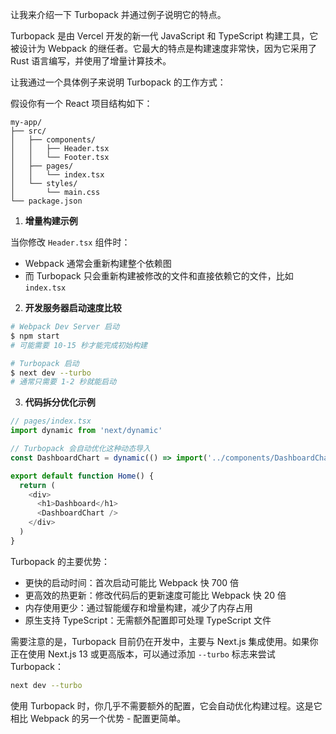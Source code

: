 让我来介绍一下 Turbopack 并通过例子说明它的特点。

Turbopack 是由 Vercel 开发的新一代 JavaScript 和 TypeScript 构建工具，它被设计为 Webpack 的继任者。它最大的特点是构建速度非常快，因为它采用了 Rust 语言编写，并使用了增量计算技术。

让我通过一个具体例子来说明 Turbopack 的工作方式：

假设你有一个 React 项目结构如下：

```
my-app/
├── src/
│   ├── components/
│   │   ├── Header.tsx
│   │   └── Footer.tsx
│   ├── pages/
│   │   └── index.tsx
│   └── styles/
│       └── main.css
└── package.json
```

1. **增量构建示例**

当你修改 `Header.tsx` 组件时：
- Webpack 通常会重新构建整个依赖图
- 而 Turbopack 只会重新构建被修改的文件和直接依赖它的文件，比如 `index.tsx`

2. **开发服务器启动速度比较**

```bash
# Webpack Dev Server 启动
$ npm start
# 可能需要 10-15 秒才能完成初始构建

# Turbopack 启动
$ next dev --turbo
# 通常只需要 1-2 秒就能启动
```

3. **代码拆分优化示例**

```typescript
// pages/index.tsx
import dynamic from 'next/dynamic'

// Turbopack 会自动优化这种动态导入
const DashboardChart = dynamic(() => import('../components/DashboardChart'))

export default function Home() {
  return (
    <div>
      <h1>Dashboard</h1>
      <DashboardChart />
    </div>
  )
}
```

Turbopack 的主要优势：

- 更快的启动时间：首次启动可能比 Webpack 快 700 倍
- 更高效的热更新：修改代码后的更新速度可能比 Webpack 快 20 倍
- 内存使用更少：通过智能缓存和增量构建，减少了内存占用
- 原生支持 TypeScript：无需额外配置即可处理 TypeScript 文件

需要注意的是，Turbopack 目前仍在开发中，主要与 Next.js 集成使用。如果你正在使用 Next.js 13 或更高版本，可以通过添加 `--turbo` 标志来尝试 Turbopack：

```bash
next dev --turbo
```

使用 Turbopack 时，你几乎不需要额外的配置，它会自动优化构建过程。这是它相比 Webpack 的另一个优势 - 配置更简单。